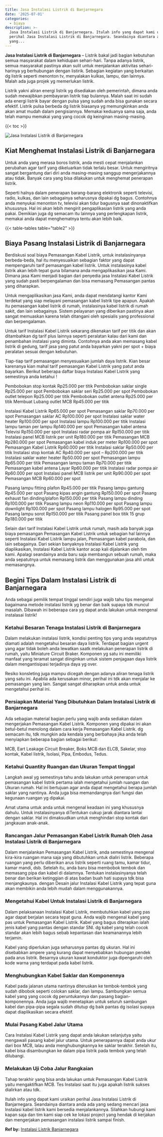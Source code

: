 ```yaml
---
title: Jasa Instalasi Listrik di Banjarnegara
date: '2025-07-01'
categories:
  - biaya
description: >-
  Jasa Instalasi Listrik di Banjarnegara. Itulah info yang dapat kami uraikan
  perihal Jasa Instalasi Listrik di Banjarnegara. Seandainya diantara anda ada
  yang...
---
```


**Jasa Instalasi Listrik di Banjarnegara** – Listrik bakal jadi bagian kebutuhan semua masyarakat dalam kehidupan sehari-hari. Tanpa adanya listrik, semua masyarakat pastinya akan sulit untuk menjalankan aktivitas sehari-harinya yg berhubungan dengan listirik. Sebagian kegiatan yang berkaitan dg listrik seperti menonton tv, menyalakan kulkas, lampu, dan lainnya. Malah ada juga projek yg memerlukan listrik.

Listrik yakni aliran energi listrik yg disediakan oleh pemerintah, dimana anda sudah mewajibkan pembayaran listrik tiap bulannya. Malah saat ini sudah ada energi listrik bayar dengan pulsa yang sudah anda bisa gunakan secara efektif. Listrik pulsa berbeda dg listrik biasanya yg memungkinkan anda akan amat mudah dalam pengisiannya. Memakai keduanya sama saja, anda telah mampu memakai yang yang cocok dg keinginan masing-masing.

{{< toc >}}

![Jasa Instalasi Listrik di Banjarnegara](/images/instalasi-listrik-murah04.png)

## Kiat Menghemat Instalasi Listrik di Banjarnegara

Untuk anda yang merasa boros listrik, anda mesti cepat menjalankan perubahan agar tarif yang dikeluarkan tidak terlalu besar. Untuk mengiritnya sangat bergantung dari diri anda masing-masing sanggup mengerjakannya atau tidak. Banyak cara yang bisa dilakukan untuk menghemat penerapan listrik.

Seperti halnya dalam penerapan barang-barang elektronik seperti televisi, radio, kulkas, dan lain sebagainya seharusnya dipakai dg bagus. Contohnya anda menyukai menonton tv, televisi akan tidur bagusnya saat dinonaktifkan khususnya. Hal ini akan lebih mengirit pengaplikasian listrik yang anda pakai. Demikian juga dg semacam itu lainnya yang perlengkapan listrik, memakai anda dapat menghematnya tentu akan lebih baik.

{{< table-tables table="table2" >}}

## Biaya Pasang Instalasi Listrik di Banjarnegara

Berdiskusi soal biaya Pemasangan Kabel Listrik, untuk instalasinyanya berbeda-beda, hal itu menyesuaikan sebagian faktor yang dapat mempengaruhi tarif pemasangan kabel listrik. Untuk instalasinya kabel listrik akan lebih tepat guna bilamana anda mengaplikasikan jasa Kami. Dimana jasa Kami menjadi bagian dari penyedia jasa Instalasi Kabel Listrik yang sudah pasti berpengalaman dan bisa memasang Pemasangan pantas yang diharapkan.

Untuk mengaplikasikan jasa Kami, anda dapat mendatangi kantor Kami terdekat yang siap melayani pemasangan kabel listrik tipe apapun. Apakah itu pemasangan kabel listrik di rumah, instalasinya kabel listrik di rumah sakit, dan lain sebagainya. Sistem pelayanan yang diberikan pastinya akan sangat memuaskan karena telah ditangani oleh spesialis yang professional dan berpengalaman.

Untuk tarif Instalasi Kabel Listrik sekarang dikenakan tarif per titik dan akan ditambahkan dg tarif plus lainnya seperti peralatan kalau dari kami dan penambahan instalasi yang diminta. Contohnya anda akan memasang kabel listrik di gedung, tarif jasa yang patut anda bayarkan yakni per spot + biaya peralatan sesuai dengan kebutuhan.

Tiap-tiap tarif pemasangan menyesuaikan jumlah daya listrik. Kian besar karenanya kian mahal tarif pemasangan Kabel Listrik yang patut anda bayarkan. Berikut beberapa daftar biaya Instalasi Kabel Listrik yang semestinya anda ketahui !

Pembobokan stop kontak Rp25.000 per titik Pembobokan saklar single Rp25.000 per spot Pembobokan saklar seri Rp25.000 per spot Pembobokan outlet telepon Rp25.000 per titik Pembobokan outlet antena Rp25.000 per titik Membuat Lubang outlet MCB Rp45.000 per titik

Instalasi Kabel Listrik Rp65.000 per spot Pemasangan saklar Rp70.000 per spot Pemasangan saklar AC Rp100.000 per spot Instalasi saklar water heater Rp100.000 per spot Instalasi lampu Rp100.000 per titik Instalasi lampu taman per lampu Rp140.000 per spot Pemasangan kabel antena Televisi Rp150.000 per spot Instalasi radar pompa air Rp150.000 per titik Instalasi panel MCB listrik per unit Rp180.000 per titik Pemasangan MCB Rp280.000 per spot Pemasangan kabel induk per meter Rp100.000 per spot Pemasangan Kabel Listrik Rp60.000 per titik Instalasi saklar Rp50.000 per titik Instalasi stop kontak AC Rp40.000 per spot – Rp200.000 per titik Instalasi saklar water heater Rp50.000 per spot Pemasangan lampu Rp65.000 per titik Pemasangan lampu taman Rp70.000 per titik Pemasangan kabel antena Layar Rp60.000 per titik Instalasi radar pompa air Rp60.000 per spot Instalasi panel MCB listrik per unit Rp90.000 per spot Pemasangan MCB Rp60.000 per spot

Pasang lampu fitting plafon Rp45.000 per titik Pasang lampu gantung Rp45.000 per spot Pasang kipas angin gantung Rp150.000 per spot Pasang exhaust fan dinding/plafon Rp150.000 per titik Pasang lampu dinding Rp100.000 per titik Pasang lampu neon Rp110.000 per spot Pasang lampu downlight Rp100.000 per spot Pasang lampu halogen Rp95.000 per spot Pasang lampu sorot Rp150.000 per titik Pasang panel box titik 15 grup Rp180.000 per titik

Selain dari tarif Instalasi Kabel Listrik untuk rumah, masih ada banyak juga biaya pemasangan Pemasangan Kabel Listrik untuk sebagian hal lainnya seperti Instalasi Kabel Listrik lampu jalan, Pemasangan kabel parabola, dan lain sebagainya. Dari sekian banyaknya Instalasi Kabel Listrik yang diaplikasikan, Instalasi Kabel Listrik kantor acap kali dijalankan oleh tim kami. Apalagi seandainya anda baru saja membangun sebuah rumah, maka anda sepatutnya untuk memasang listrik dan menggunakan jasa ahli untuk memasangnya.

## Begini Tips Dalam Instalasi Listrik di Banjarnegara


Anda sebagai pemilik tempat tinggal sendiri juga wajib tahu tips mengenal bagaimana metode instalasi listrik yg benar dan baik supaya tdk muncul masalah. Dibawah ini beberapa cara yg dapat anda lakukan untuk mengenal instalasai listrik!

### Ketahui Besaran Tenaga Instalasi Listrik di Banjarnegara

Dalam melakukan instalasi listrik, kondisi penting tips yang anda sepatutnya diamati adalah mengetahui besaran daya listrik. Terdapat bagian urgent yang agar tidak boleh anda lewatkan saatk melakukan penerapan listrik di rumah, yaitu Miniature Circuit Braker. Komponen yg satu ini memiliki manfaat yang teramat sangat diinginkan untuk sistem penjagaan daya listrik dalam mengantisipasi terjadinya daya yg over.

Resiko konsleting juga mampu dicegah dengan adanya aliran tenaga listrik yang satu ini. Apabila ada kerusakan minor, perihal ini tdk akan menjalar ke pemasangan yang lain. Sangat sangat diharapkan untuk anda untuk mengetahui perihal ini.

### Persiapkan Material Yang Dibutuhkan Dalam Instalasi Listrik di Banjarnegara

Ada sebagian material bagian perlu yang wajib anda sediakan dalam mengerjakan Pemasangan Kabel Listrik. Komponen yang dipakai ini akan betul-betul menolong dalam cara kerja Pemasangan Kabel Listrik. dg semacam itu, tdk mungkin ada kendala yang berbahaya jika anda telah menyiapkan beberapa bagian sebagai berikut:

MCB, Eart Leakage Circuit Breaker, Boks MCB dan ELCB, Sakelar, stop kontak, Kabel listrik, Isolasi, Pipa, Embodus, Tedus.

### Ketahui Quantity Ruangan dan Ukuran Tempat tinggal

Langkah awal yg semestinya tahu anda lakukan untuk penerapan untuk pemasangan kabel listrik pertama ialah mengetahui jumlah ruangan dan Ukuran rumah. Hal ini bertujuan agar anda dapat mengetahui berapa jumlah saklar yang nantinya. Anda juga bisa memandangnya dari fungsi dan kegunaan ruangan yg dipakai.

Amat utama untuk anda untuk mengenal keadaan ini yang khususnya dahulu. Untuk instalasinyanya diTentukan cukup jarak diantara lantai dengan saklar. Hal ini dimaksudkan untuk menghindari stop kontak dari jangkauan anak-anak.

### Rancangan Jalur Pemasangan Kabel Listrik Rumah Oleh Jasa Instalasi Listrik di Banjarnegara

Dalam menjalankan Pemasangan Kabel Listrik, anda semestinya mengenal kira-kira ruangan mana saja yang dibutuhkan untuk dialiri listrik. Beberapa ruangan yang perlu diberikan arus listrik seperti ruang tamu, kamar tidur, kamar mandi, dsb. Setelah itu, anda baru bisa membobok tembok dan memasang pipa dan kabel di dalamnya. Tentukan instalasinyanya telah benar dan berikan ketinggian di atas badan buah hati supaya tdk bisa menjangkaunya. dengan Desain jalur Instalasi Kabel Listrik yang tepat guna akan membikin anda lebih mudah dalam menggunakannya.

### Mengetahui Kabel Untuk Instalasi Listrik di Banjarnegara

Dalam pelaksanaan Instalasi Kabel Listrik, membutuhkan kabel yang pas agar dapat berjalan secara tepat guna. Anda wajib mengenal kabel yang pas untuk Pemasangan Kabel Listrik. Kabel yang bagus diterapkan ialah jenis kabel yang pantas dengan standar SNI. dg kabel yang telah cocok standar akan lebih bagus sebab kepantasan dan keamanannya lebih terjamin.

Kabel yang diperlukan juga seharusnya pantas dg ukuran. Hal ini disebabkan ampere yang kurang dapat menyebabkan hubungan pendek pada arus listrik. Besarnya ukuran kawat konduktor juga dipengaruhi oleh kode warna yang terdapat pada kabel listrik.

### Menghubungkan Kabel Saklar dan Komponennya

Kabel pada jalanan utama nantinya diteruskan ke tembok-tembok yang sudah dibobok seperti colokan saklar, dan lampu. Sambungkan semua kabel yang yang cocok dg peruntukannya dan pasang bagian-komponennya. Anda juga wajib menetapkan untuk seluruh sambungan kabel dan pipa-pipa segala sudah ditutup dg baik pantas dg isolasi supaya dapat diaplikasikan secara efektif.

### Mulai Pasang Kabel Jalur Utama

Cara Instalasi Kabel Listrik yang dapat anda lakukan selanjutya yaitu mengawali pasang kabel jalur utama. Untuk penerapannya dapat anda ukur dari box MCB, lalau anda menghubungkannya ke saklar terakhir. Setelah itu, kabel bisa disambungkan ke dalam pipa listrik pada tembok yang telah dilubangi.

### Melakukan Uji Coba Jalur Rangkaian

Tahap terakhir yang bisa anda lakukan untuk Pemasangan Kabel Listrik yaitu mengaktifkan MCB. Tes Instalasi saat itu juga apakah listrik sukses dialirkan atau tdk.

Itulah info yang dapat kami uraikan perihal Jasa Instalasi Listrik di Banjarnegara. Seandainya diantara anda ada yang sedang mencari jasa Instalasi kabel listrik kami bersedia menjalankannya. Silahkan hubungi kami kapan saja dan tim kami siap cek ke lokasi project yang hendak di kerjakan dan mengerjakan pemasangan instalasi listrik sampai finish.

**Ref by:** [Instalasi Listrik Banjarnegara](https://id.wikipedia.org/wiki/Instalasi)
